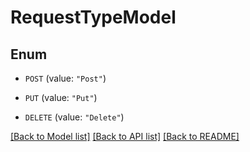 # RequestTypeModel

## Enum


* `POST` (value: `"Post"`)

* `PUT` (value: `"Put"`)

* `DELETE` (value: `"Delete"`)


[[Back to Model list]](../README.md#documentation-for-models) [[Back to API list]](../README.md#documentation-for-api-endpoints) [[Back to README]](../README.md)


